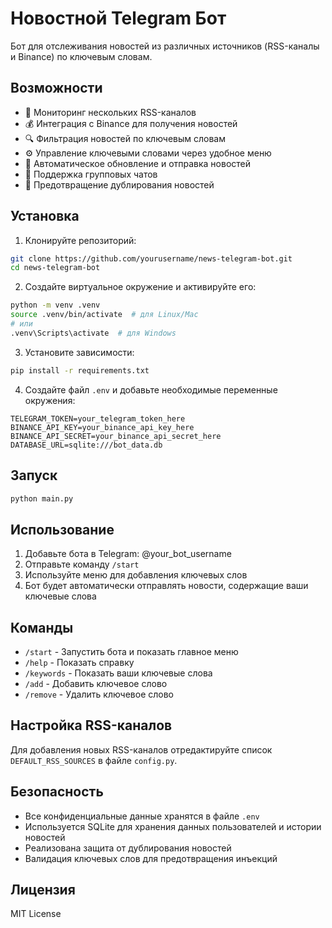 # Новостной Telegram Бот

Бот для отслеживания новостей из различных источников (RSS-каналы и Binance) по ключевым словам.

## Возможности

- 📰 Мониторинг нескольких RSS-каналов
- 💰 Интеграция с Binance для получения новостей
- 🔍 Фильтрация новостей по ключевым словам
- ⚙️ Управление ключевыми словами через удобное меню
- 🔄 Автоматическое обновление и отправка новостей
- 📱 Поддержка групповых чатов
- 🎯 Предотвращение дублирования новостей

## Установка

1. Клонируйте репозиторий:
```bash
git clone https://github.com/yourusername/news-telegram-bot.git
cd news-telegram-bot
```

2. Создайте виртуальное окружение и активируйте его:
```bash
python -m venv .venv
source .venv/bin/activate  # для Linux/Mac
# или
.venv\Scripts\activate  # для Windows
```

3. Установите зависимости:
```bash
pip install -r requirements.txt
```

4. Создайте файл `.env` и добавьте необходимые переменные окружения:
```
TELEGRAM_TOKEN=your_telegram_token_here
BINANCE_API_KEY=your_binance_api_key_here
BINANCE_API_SECRET=your_binance_api_secret_here
DATABASE_URL=sqlite:///bot_data.db
```

## Запуск

```bash
python main.py
```

## Использование

1. Добавьте бота в Telegram: @your_bot_username
2. Отправьте команду `/start`
3. Используйте меню для добавления ключевых слов
4. Бот будет автоматически отправлять новости, содержащие ваши ключевые слова

## Команды

- `/start` - Запустить бота и показать главное меню
- `/help` - Показать справку
- `/keywords` - Показать ваши ключевые слова
- `/add` - Добавить ключевое слово
- `/remove` - Удалить ключевое слово

## Настройка RSS-каналов

Для добавления новых RSS-каналов отредактируйте список `DEFAULT_RSS_SOURCES` в файле `config.py`.

## Безопасность

- Все конфиденциальные данные хранятся в файле `.env`
- Используется SQLite для хранения данных пользователей и истории новостей
- Реализована защита от дублирования новостей
- Валидация ключевых слов для предотвращения инъекций

## Лицензия

MIT License